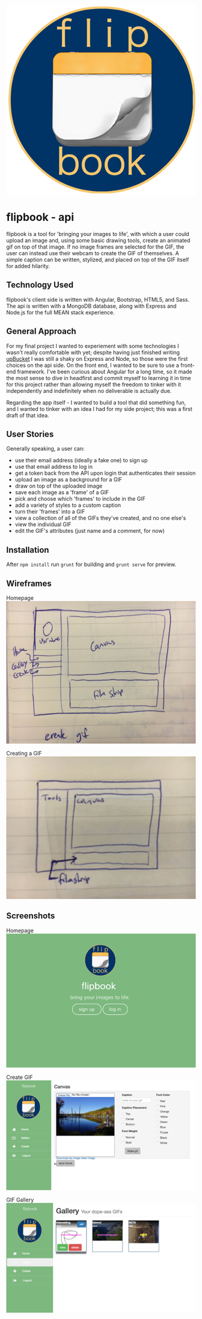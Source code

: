 ![Logo](lib/images/logo.png?raw=true)

# flipbook - api

flipbook is a tool for 'bringing your images to life', with which a user could
upload an image and, using some basic drawing tools, create an animated gif
on top of that image. If no image frames are selected for the GIF, the user can
instead use their webcam to create the GIF of themselves. A simple caption can
be written, stylized, and placed on top of the GIF itself for added hilarity.

## Technology Used

flipbook's client side is written with Angular, Bootstrap, HTML5, and Sass. The
api is written with a MongoDB database, along with Express and Node.js for the
full MEAN stack experience.

## General Approach

For my final project I wanted to experiement with some technologies I wasn't
really comfortable with yet; despite having just finished writing
[upBucket](http://apalmer0.github.io/upbucket-client/index.html) I was still a
shaky on Express and Node, so those were the first choices on the api
side. On the front end, I wanted to be sure to use a front-end framework. I've
been curious about Angular for a long time, so it made the most sense to dive in
headfirst and commit myself to learning it in time for this project rather than
allowing myself the freedom to tinker with it independently and indefinitely
when no deliverable is actually due.

Regarding the app itself - I wanted to build a tool that did something fun, and
I wanted to tinker with an idea I had for my side project; this was a first
draft of that idea.

## User Stories

Generally speaking, a user can:

-   use their email address (ideally a fake one) to sign up
-   use that email address to log in
-   get a token back from the API upon login that authenticates their session
-   upload an image as a background for a GIF
-   draw on top of the uploaded image
-   save each image as a 'frame' of a GIF
-   pick and choose which 'frames' to include in the GIF
-   add a variety of styles to a custom caption
-   turn their 'frames' into a GIF
-   view a collection of all of the GIFs they've created, and no one else's
-   view the individual GIF
-   edit the GIF's attributes (just name and a comment, for now)

## Installation

After `npm install` run `grunt` for building and `grunt serve` for preview.

## Wireframes

Homepage
![Create GIF experience](lib/images/homepage.JPG?raw=true)

Creating a GIF
![Create GIF experience](lib/images/create_gif.JPG?raw=true)

## Screenshots

Homepage
![Homepage experience](lib/images/homepage_screenshot.png?raw=true)

Create GIF
![Create GIF experience](lib/images/create_screenshot.png?raw=true)

GIF Gallery
![GIF Gallery experience](lib/images/gallery_screenshot.png?raw=true)
